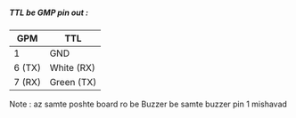 ##### TTL be GMP pin out :

GPM  | TTL 
--- | ---
1 | GND
6 (TX) | White (RX)
7 (RX) | Green (TX)

Note : az samte poshte board ro be Buzzer be samte buzzer pin 1 mishavad



